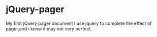 # jQuery-pager
My first jQuery pager document
I use jquery to complete the effect of pager,and i konw it may not very perfect.
